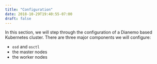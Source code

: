 ```yaml
---
title: "Configuration"
date: 2018-10-29T19:40:55-07:00
draft: false
---
```


In this section, we will step through the configuration of a Dianemo based Kubernetes cluster.
There are three major components we will configure:

- `osd` and `osctl`
- the master nodes
- the worker nodes
